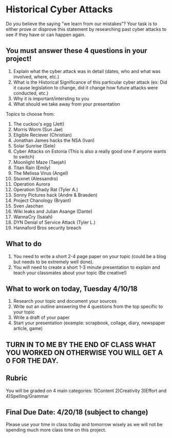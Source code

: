 
# Historical Cyber Attacks

Do you believe the saying "we learn from our mistakes"? Your task is to either prove or disprove this statement by researching past cyber attacks to see if they have or can happen again.

## **You must answer these 4 questions in your project!**

  1. Explain what the cyber attack was in detail (dates, who and what was involved, where, etc.)
  2. What is the Historical Significance of this particular cyber attack (ex: Did it cause legislation to change, did it change how future attacks were conducted, etc.)
  3. Why it is important/intersting to you
  4. What should we take away from your presentation 

Topics to choose from:
1. The cuckoo's egg (Jett)
2. Morris Worm (Sun Jae)
3. Eligible Reciever (Christian)
4. Jonathan James hacks the NSA (Ivan)
5. Solar Sunrise (Sele)
6. Cyber Attacks on Estonia (This is also a really good one if anyone wants to switch)
7. Moonlight Maze (Taejah)
8. Titan Rain (Emily)
9. The Melissa Virus (Angel)
10. Stuxnet (Alessandro)
11. Operation Aurora 
12. Operation Shady Rat (Tyler A.)
13. Sonny Pictures hack (Andre & Braeden)
14. Project Chanology (Bryant)
15. Sven Jaschan
16. Wiki leaks and Julian Asange (Dante)
17. WannaCry (Isaiah)
18. DYN Denial of Service Attack (Tyler L.)
19. Hannaford Bros security breach 

## What to do
1. You need to write a short 2-4 page paper on your topic (could be a blog but needs to be extremely well done).
2. You will need to create a short 1-3 minute presentation to explain and teach your classmates about your topic (Be creative!)

## What to work on today, Tuesday 4/10/18
1. Research your topic and document your sources
2. Write out an outline answering the 4 questions from the top specific to your topic
3. Write a draft of your paper
4. Start your presentation (example: scrapbook, collage, diary, newspaper article, game)

## **TURN IN TO ME BY THE END OF CLASS WHAT YOU WORKED ON OTHERWISE YOU WILL GET A 0 FOR THE DAY.**


## Rubric
You will be graded on 4 main categories: 1)Content 2)Creativity 3)Effort and 4)Spelling/Grammar

 
## Final Due Date: 4/20/18 (subject to change)
Please use your time in class today and tomorrow wisely as we will not be spending much more class time on this project. 



